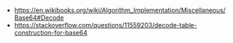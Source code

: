 * https://en.wikibooks.org/wiki/Algorithm_Implementation/Miscellaneous/Base64#Decode
* https://stackoverflow.com/questions/11559203/decode-table-construction-for-base64

